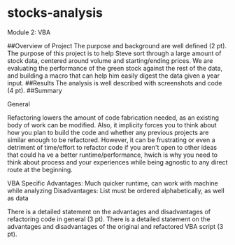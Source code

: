 # stocks-analysis
Module 2: VBA

##Overview of Project
The purpose and background are well defined (2 pt).
The purpose of this project is to help Steve sort through a large amount of stock data, centered around volume and starting/ending prices. We are evaluating the performance of the green stock against the rest of the data, and building a macro that can help him easily digest the data given a year input.
##Results
The analysis is well described with screenshots and code (4 pt).
##Summary

General

Refactoring lowers the amount of code fabrication needed, as an existing body of work can be modified. Also, it implicity forces you to think about how you plan to build the code and whether any previous projects are similar enough to be refactored. However, it can be frustrating or even a detriment of time/effort to refactor code if you aren't open to other ideas that could ha ve a better runtime/performance, hwich is why you need to think about process and your experiences while being agnostic to any direct route at the beginning.


VBA Specific
Advantages:
Much quicker runtime, can work with machine while analyzing
Disadvantages:
List must be ordered alphabetically, as well as data

There is a detailed statement on the advantages and disadvantages of refactoring code in general (3 pt).
There is a detailed statement on the advantages and disadvantages of the original and refactored VBA script (3 pt).
